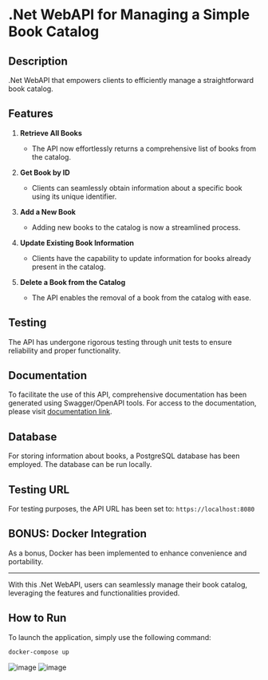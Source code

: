 # .Net WebAPI for Managing a Simple Book Catalog

## Description
.Net WebAPI that empowers clients to efficiently manage a straightforward book catalog.

## Features
1. **Retrieve All Books**
   - The API now effortlessly returns a comprehensive list of books from the catalog.

2. **Get Book by ID**
   - Clients can seamlessly obtain information about a specific book using its unique identifier.

3. **Add a New Book**
   - Adding new books to the catalog is now a streamlined process.

4. **Update Existing Book Information**
   - Clients have the capability to update information for books already present in the catalog.

5. **Delete a Book from the Catalog**
   - The API enables the removal of a book from the catalog with ease.

## Testing
The API has undergone rigorous testing through unit tests to ensure reliability and proper functionality.

## Documentation
To facilitate the use of this API, comprehensive documentation has been generated using Swagger/OpenAPI tools. For access to the documentation, please visit [documentation link](documentation-link).

## Database
For storing information about books, a PostgreSQL database has been employed. The database can be run locally.

## Testing URL
For testing purposes, the API URL has been set to: `https://localhost:8080`

## BONUS: Docker Integration
As a bonus, Docker has been implemented to enhance convenience and portability.

---

With this .Net WebAPI, users can seamlessly manage their book catalog, leveraging the features and functionalities provided.

## How to Run
To launch the application, simply use the following command:

```bash
docker-compose up
```

![image](https://github.com/khomcvla/meta-it-api/assets/37308862/d3745b31-4c89-44a0-9a08-f019d30fa1f6)
![image](https://github.com/khomcvla/meta-it-api/assets/37308862/02fe7e92-ebc4-4241-8b0f-d0f9b50c47e7)

